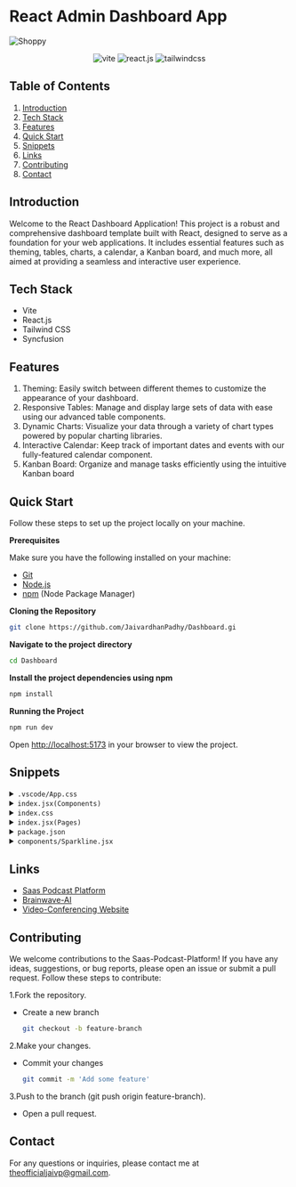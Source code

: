 # React Admin Dashboard App 
  ![Shoppy](https://i.ibb.co/W6g39w3/image.png)

<div align="center">
   <img src="https://img.shields.io/badge/-Vite-black?style=for-the-badge&logoColor=white&logo=vite&color=646CFF" alt="vite" />
   <img src="https://img.shields.io/badge/-React_JS-black?style=for-the-badge&logoColor=white&logo=react&color=61DAFB" alt="react.js" />
   <img src="https://img.shields.io/badge/-Tailwind_CSS-black?style=for-the-badge&logoColor=white&logo=tailwindcss&color=06B6D4" alt="tailwindcss" />
</div>


## <a name="table">Table of Contents</a>

1.  [Introduction](#introduction)
2. [Tech Stack](#tech-stack)
3.  [Features](#features)
4. [Quick Start](#quick-start)
5.  [Snippets](#snippets)
6. [Links](#links)
7. [Contributing](#contributing)
8. [Contact](#contact)

## <a name="introduction"> Introduction</a>

Welcome to the React Dashboard Application! This project is a robust and comprehensive dashboard template built with React, designed to serve as a foundation for your web applications. It includes essential features such as theming, tables, charts, a calendar, a Kanban board, and much more, all aimed at providing a seamless and interactive user experience.

## <a name="tech-stack">Tech Stack</a>
- Vite
- React.js
- Tailwind CSS
- Syncfusion

## <a name="features"> Features</a>

1. Theming: Easily switch between different themes to customize the appearance of your dashboard.
2. Responsive Tables: Manage and display large sets of data with ease using our advanced table components.
3. Dynamic Charts: Visualize your data through a variety of chart types powered by popular charting libraries.
4. Interactive Calendar: Keep track of important dates and events with our fully-featured calendar component.
5. Kanban Board: Organize and manage tasks efficiently using the intuitive Kanban board

## <a name="quick-start"> Quick Start</a>

Follow these steps to set up the project locally on your machine.

**Prerequisites**

Make sure you have the following installed on your machine:

- [Git](https://git-scm.com/)
- [Node.js](https://nodejs.org/en)
- [npm](https://www.npmjs.com/) (Node Package Manager)
  <br>

**Cloning the Repository**

```bash
git clone https://github.com/JaivardhanPadhy/Dashboard.gi
```
**Navigate to the project directory**
```bash
cd Dashboard
```

**Install the project dependencies using npm**

```bash
npm install
```

**Running the Project**

```bash
npm run dev
```

Open [http://localhost:5173](http://localhost:5173) in your browser to view the project.

## <a name="snippets"> Snippets</a>

<details>
<summary><code>.vscode/App.css</code></summary>

```css
@import url('https://cdn.syncfusion.com/ej2/material.css');

.sidebar {
  box-shadow: rgb(113 122 131 / 11%) 0px 7px 30px 0px;
}
.nav-item,
.navbar {
  z-index: 10000;
}
@media  screen and (max-width:800px) {
  .sidebar{
    z-index: 10000000;
  }
}

.e-dlg-center-center, .e-quick-popup-wrapper.e-device{
  z-index: 1000000 !important;
}

::-webkit-scrollbar {
  width: 6px;
}
::-webkit-scrollbar-thumb {
  background-color: rgb(216, 216, 216);
  border-radius: 40px;
}
::-webkit-scrollbar-track {
  background-color: transparent;
}

/* color-picker style  */

 #preview {
  background: transparent
    url('https://ej2.syncfusion.com/react/demos/src/color-picker/images/pen.png')
    no-repeat;
  display: inline-block;
  height: 80px;
  margin: 10px 0;
  min-width: 300px;
  max-width: 600px;
  background-color: #008000;
}

.e-input-group:not(.e-float-icon-left), .e-input-group.e-success:not(.e-float-icon-left), .e-input-group.e-warning:not(.e-float-icon-left), .e-input-group.e-error:not(.e-float-icon-left), .e-input-group.e-control-wrapper:not(.e-float-icon-left), .e-input-group.e-control-wrapper.e-success:not(.e-float-icon-left), .e-input-group.e-control-wrapper.e-warning:not(.e-float-icon-left), .e-input-group.e-control-wrapper.e-error:not(.e-float-icon-left){
  border: none;
}
```

</details>

<details>
<summary><code>index.jsx(Components)</code></summary>

```javascript
export { default as Button } from './Button';
export { default as ThemeSettings } from './ThemeSettings';
export { default as Sidebar } from './Sidebar';
export { default as Navbar } from './Navbar';
export { default as Footer } from './Footer';
export { default as Cart } from './Cart';
export { default as Chat } from './Chat';
export { default as Notification } from './Notification';
export { default as UserProfile } from './UserProfile';
export { default as SparkLine } from './Charts/SparkLine';
export { default as LineChart } from './Charts/LineChart';
export { default as Stacked } from './Charts/Stacked';
export { default as Pie } from './Charts/Pie';
export { default as ChartsHeader } from './ChartsHeader';
export { default as Header } from './Header';
```

</details>

<details>
<summary><code>index.css</code></summary>

```css
@import url('https://fonts.googleapis.com/css2?family=Open+Sans:wght@400;500;600;700&display=swap');

body {
    margin: 0;
    padding:0;
    font-family: "Open Sans", sans-serif;
}

@tailwind base;
@tailwind components;
@tailwind utilities;
```

</details>

<details>
<summary><code>index.jsx(Pages)</code></summary>

```javascript
export { default as Ecommerce } from './Ecommerce';
export { default as Kanban } from './Kanban';
export { default as Orders } from './Orders';
export { default as Employees } from './Employees';
export { default as Editor } from './Editor';
export { default as Customers } from './Customers';
export { default as ColorPicker } from './ColorPicker';
export { default as Calendar } from './Calendar';
export { default as Area } from './Charts/Area';
export { default as Bar } from './Charts/Bar';
export { default as ColorMapping } from './Charts/ColorMapping';
export { default as Financial } from './Charts/Financial';
export { default as Line } from './Charts/Line';
export { default as Pie } from './Charts/Pie';
export { default as Pyramid } from './Charts/Pyramid';
export { default as Stacked } from './Charts/Stacked';
```

</details>

<details>
<summary><code>package.json</code></summary>

```json
{
  "name": "project_syncfusion_dashboard",
  "version": "0.1.0",
  "private": true,
  "dependencies": {
    "@syncfusion/ej2": "^19.4.48",
    "@syncfusion/ej2-react-calendars": "^19.4.48",
    "@syncfusion/ej2-react-charts": "^19.4.50",
    "@syncfusion/ej2-react-dropdowns": "^19.4.52",
    "@syncfusion/ej2-react-grids": "^19.4.50",
    "@syncfusion/ej2-react-inputs": "^19.4.52",
    "@syncfusion/ej2-react-kanban": "^19.4.48",
    "@syncfusion/ej2-react-popups": "^19.4.52",
    "@syncfusion/ej2-react-richtexteditor": "^19.4.50",
    "@syncfusion/ej2-react-schedule": "^19.4.50",
    "react": "^17.0.2",
    "react-dom": "^17.0.2",
    "react-icons": "^4.3.1",
    "react-router-dom": "^6.2.1",
    "react-scripts": "5.0.0"
  },
  "scripts": {
    "start": "react-scripts start",
    "build": "react-scripts build",
    "test": "react-scripts test",
    "eject": "react-scripts eject"
  },
  "browserslist": {
    "production": [
      ">0.2%",
      "not dead",
      "not op_mini all"
    ],
    "development": [
      "last 1 chrome version",
      "last 1 firefox version",
      "last 1 safari version"
    ]
  },
  "devDependencies": {
    "autoprefixer": "^10.4.2",
    "postcss": "^8.4.6",
    "tailwindcss": "^3.0.19"
  }
}
```

</details>

<details>
<summary><code>components/Sparkline.jsx</code></summary>

```javascript

import React from 'react';
import { SparklineComponent, Inject, SparklineTooltip } from '@syncfusion/ej2-react-charts';

class SparkLine extends React.PureComponent {
  render() {
    const { id, height, width, color, data, type, currentColor } = this.props;

    return (
      <SparklineComponent
        id={id}
        height={height}
        width={width}
        lineWidth={1}
        valueType="Numeric"
        fill={color}
        border={{ color: currentColor, width: 2 }}
        tooltipSettings={{
          visible: true,
          // eslint-disable-next-line no-template-curly-in-string
          format: '${x} : data ${yval}',
          trackLineSettings: {
            visible: true,
          },
        }}
        markerSettings={{ visible: ['All'], size: 2.5, fill: currentColor }}
        dataSource={data}
        xName="x"
        yName="yval"
        type={type}
      >
        <Inject services={[SparklineTooltip]} />
      </SparklineComponent>
    );
  }
}

export default SparkLine;
```

</details>

## <a name="links">Links</a>

- [Saas Podcast Platform](https://github.com/JaivardhanPadhy/Saas-Podcast-Platform)
- [Brainwave-AI](https://github.com/JaivardhanPadhy/Brainwave-AI)
- [Video-Conferencing Website](https://github.com/JaivardhanPadhy/VideoConferencing-Website)


## <a name="contributing"> Contributing</a>
We welcome contributions to the Saas-Podcast-Platform! If you have any ideas, suggestions, or bug reports, please open an issue or submit a pull request. Follow these steps to contribute:

1.Fork the repository.
   - Create a new branch
     ``` bash
     git checkout -b feature-branch
     ```

2.Make your changes.
   - Commit your changes 
       ```  bash
       git commit -m 'Add some feature'
       ```

3.Push to the branch (git push origin feature-branch).
   - Open a pull request.

## <a name="contact"> Contact</a>
For any questions or inquiries, please contact me at theofficialjaivp@gmail.com.
